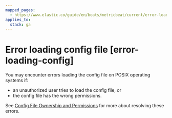 ```yaml
---
mapped_pages:
  - https://www.elastic.co/guide/en/beats/metricbeat/current/error-loading-config.html
applies_to:
  stack: ga
---
```


# Error loading config file [error-loading-config]

You may encounter errors loading the config file on POSIX operating systems if:

* an unauthorized user tries to load the config file, or
* the config file has the wrong permissions.

See [Config File Ownership and Permissions](/reference/libbeat/config-file-permissions.md) for more about resolving these errors.

